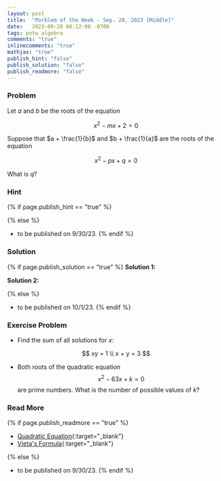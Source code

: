 ```yaml
---
layout: post
title:  "Porblem of the Week - Sep. 28, 2023 [Middle]"
date:   2023-09-28 00:12:00 -0700
tags: potw algebra
comments: "true"
inlinecomments: "true"
mathjax: "true"
publish_hint: "false"
publish_solution: "false"
publish_readmore: "false"
---
```

### Problem
Let $a$ and $b$ be the roots of the equation

$$
x^2 − mx + 2 = 0
$$

Suppose that $a + \frac{1}{b}$ and $b + \frac{1}{a}$ are the roots of the equation

$$
x^2 − px + q = 0
$$

What is $q$?
<!--more-->

### Hint
{% if page.publish_hint == "true" %}

{% else %}
- to be published on 9/30/23.
{% endif %}

### Solution 
{% if page.publish_solution == "true" %}
**Solution 1:** 

**Solution 2:** 

{% else %}
- to be published on 10/1/23.
{% endif %}

### Exercise Problem
- Find the sum of all solutions for $x$:

$$
xy = 1 \\
x + y = 3
$$

- Both roots of the quadratic equation $$x^2 − 63x + k = 0$$ are prime numbers. What is the number of possible values of $k$?

### Read More
{% if page.publish_readmore == "true" %}
- [Quadratic Equation](https://www.mathsisfun.com/algebra/quadratic-equation.html){:target="_blank"}
- [Vieta's Formula](https://brilliant.org/wiki/vietas-formula/){:target="_blank"}


{% else %}
- to be published on 9/30/23.
{% endif %}
